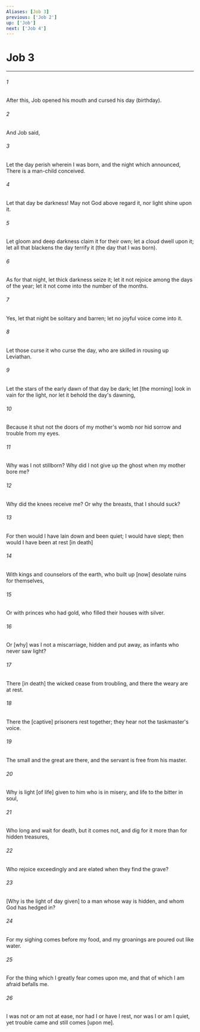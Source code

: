 ```yaml
---
Aliases: [Job 3]
previous: ['Job 2']
up: ['Job']
next: ['Job 4']
---
```

# Job 3

***


###### 1 


After this, Job opened his mouth and cursed his day (birthday). 


###### 2 


And Job said, 


###### 3 


Let the day perish wherein I was born, and the night which announced, There is a man-child conceived. 


###### 4 


Let that day be darkness! May not God above regard it, nor light shine upon it. 


###### 5 


Let gloom and deep darkness claim it for their own; let a cloud dwell upon it; let all that blackens the day terrify it (the day that I was born). 


###### 6 


As for that night, let thick darkness seize it; let it not rejoice among the days of the year; let it not come into the number of the months. 


###### 7 


Yes, let that night be solitary and barren; let no joyful voice come into it. 


###### 8 


Let those curse it who curse the day, who are skilled in rousing up Leviathan. 


###### 9 


Let the stars of the early dawn of that day be dark; let [the morning] look in vain for the light, nor let it behold the day's dawning, 


###### 10 


Because it shut not the doors of my mother's womb nor hid sorrow and trouble from my eyes. 


###### 11 


Why was I not stillborn? Why did I not give up the ghost when my mother bore me? 


###### 12 


Why did the knees receive me? Or why the breasts, that I should suck? 


###### 13 


For then would I have lain down and been quiet; I would have slept; then would I have been at rest [in death] 


###### 14 


With kings and counselors of the earth, who built up [now] desolate ruins for themselves, 


###### 15 


Or with princes who had gold, who filled their houses with silver. 


###### 16 


Or [why] was I not a miscarriage, hidden and put away, as infants who never saw light? 


###### 17 


There [in death] the wicked cease from troubling, and there the weary are at rest. 


###### 18 


There the [captive] prisoners rest together; they hear not the taskmaster's voice. 


###### 19 


The small and the great are there, and the servant is free from his master. 


###### 20 


Why is light [of life] given to him who is in misery, and life to the bitter in soul, 


###### 21 


Who long and wait for death, but it comes not, and dig for it more than for hidden treasures, 


###### 22 


Who rejoice exceedingly and are elated when they find the grave? 


###### 23 


[Why is the light of day given] to a man whose way is hidden, and whom God has hedged in? 


###### 24 


For my sighing comes before my food, and my groanings are poured out like water. 


###### 25 


For the thing which I greatly fear comes upon me, and that of which I am afraid befalls me. 


###### 26 


I was not or am not at ease, nor had I or have I rest, nor was I or am I quiet, yet trouble came and still comes [upon me].
